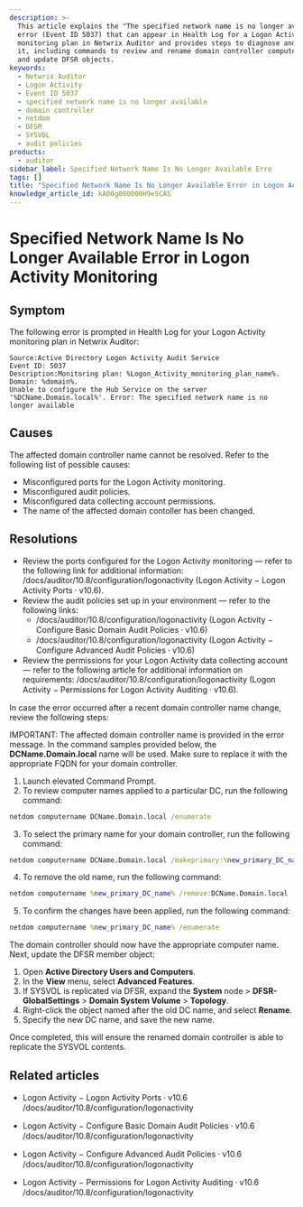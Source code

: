 ```yaml
---
description: >-
  This article explains the "The specified network name is no longer available"
  error (Event ID 5037) that can appear in Health Log for a Logon Activity
  monitoring plan in Netwrix Auditor and provides steps to diagnose and resolve
  it, including commands to review and rename domain controller computer names
  and update DFSR objects.
keywords:
  - Netwrix Auditor
  - Logon Activity
  - Event ID 5037
  - specified network name is no longer available
  - domain controller
  - netdom
  - DFSR
  - SYSVOL
  - audit policies
products:
  - auditor
sidebar_label: Specified Network Name Is No Longer Available Erro
tags: []
title: "Specified Network Name Is No Longer Available Error in Logon Activity Monitoring"
knowledge_article_id: kA00g000000H9eSCAS
---
```


# Specified Network Name Is No Longer Available Error in Logon Activity Monitoring

## Symptom

The following error is prompted in Health Log for your Logon Activity monitoring plan in Netwrix Auditor:

```
Source:Active Directory Logon Activity Audit Service
Event ID: 5037
Description:Monitoring plan: %Logon_Activity_monitoring_plan_name%. 
Domain: %domain%.
Unable to configure the Hub Service on the server '%DCName.Domain.local%'. Error: The specified network name is no longer available
```

## Causes

The affected domain controller name cannot be resolved. Refer to the following list of possible causes:

- Misconfigured ports for the Logon Activity monitoring.
- Misconfigured audit policies.
- Misconfigured data collecting account permissions.
- The name of the affected domain contoller has been changed.

## Resolutions

- Review the ports configured for the Logon Activity monitoring — refer to the following link for additional information: /docs/auditor/10.8/configuration/logonactivity (Logon Activity − Logon Activity Ports ⸱ v10.6).
- Review the audit policies set up in your environment — refer to the following links:
  - /docs/auditor/10.8/configuration/logonactivity (Logon Activity − Configure Basic Domain Audit Policies ⸱ v10.6)
  - /docs/auditor/10.8/configuration/logonactivity (Logon Activity − Configure Advanced Audit Policies ⸱ v10.6)
- Review the permissions for your Logon Activity data collecting account — refer to the following article for additional information on requirements: /docs/auditor/10.8/configuration/logonactivity (Logon Activity − Permissions for Logon Activity Auditing ⸱ v10.6).

In case the error occurred after a recent domain controller name change, review the following steps:

IMPORTANT: The affected domain controller name is provided in the error message. In the command samples provided below, the **DCName.Domain.local** name will be used. Make sure to replace it with the appropriate FQDN for your domain controller.

1. Launch elevated Command Prompt.
2. To review computer names applied to a particular DC, run the following command:

```bat
netdom computername DCName.Domain.local /enumerate
```

3. To select the primary name for your domain controller, run the following command:

```bat
netdom computername DCName.Domain.local /makeprimary:%new_primary_DC_name%
```

4. To remove the old name, run the following command:

```bat
netdom computername %new_primary_DC_name% /remove:DCName.Domain.local
```

5. To confirm the changes have been applied, run the following command:

```bat
netdom computername %new_primary_DC_name% /enumerate
```

The domain controller should now have the appropriate computer name. Next, update the DFSR member object:

1. Open **Active Directory Users and Computers**.
2. In the **View** menu, select **Advanced Features**.
3. If SYSVOL is replicated via DFSR, expand the **System** node > **DFSR-GlobalSettings** > **Domain System Volume** > **Topology**.
4. Right-click the object named after the old DC name, and select **Rename**.
5. Specify the new DC name, and save the new name.

Once completed, this will ensure the renamed domain controller is able to replicate the SYSVOL contents.

## Related articles

- Logon Activity − Logon Activity Ports ⸱ v10.6  
  /docs/auditor/10.8/configuration/logonactivity

- Logon Activity − Configure Basic Domain Audit Policies ⸱ v10.6  
  /docs/auditor/10.8/configuration/logonactivity

- Logon Activity − Configure Advanced Audit Policies ⸱ v10.6  
  /docs/auditor/10.8/configuration/logonactivity

- Logon Activity − Permissions for Logon Activity Auditing ⸱ v10.6  
  /docs/auditor/10.8/configuration/logonactivity
